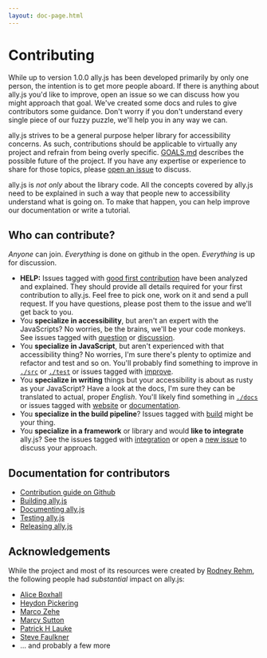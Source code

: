 ```yaml
---
layout: doc-page.html
---
```


# Contributing

While up to version 1.0.0 ally.js has been developed primarily by only one person, the intention is to get more people aboard. If there is anything about ally.js you'd like to improve, open an issue so we can discuss how you might approach that goal. We've created some docs and rules to give contributors some guidance. Don't worry if you don't understand every single piece of our fuzzy puzzle, we'll help you in any way we can.

ally.js strives to be a general purpose helper library for accessibility concerns. As such, contributions should be applicable to virtually any project and refrain from being overly specific. [GOALS.md](https://github.com/medialize/ally.js/blob/master/GOALS.md) describes the possible future of the project. If you have any expertise or experience to share for those topics, please [open an issue](https://github.com/medialize/ally.js/issues/new) to discuss.

ally.js is *not only* about the library code. All the concepts covered by ally.js need to be explained in such a way that people new to accessibility understand what is going on. To make that happen, you can help improve our documentation or write a tutorial.


## Who can contribute?

*Anyone* can join. *Everything* is done on github in the open. *Everything* is up for discussion.

* **HELP:** Issues tagged with [good first contribution](https://github.com/medialize/ally.js/labels/good%20first%20contribution) have been analyzed and explained. They should provide all details required for your first contribution to ally.js. Feel free to pick one, work on it and send a pull request. If you have questions, please post them to the issue and we'll get back to you.
* You **specialize in accessibility**, but aren't an expert with the JavaScripts? No worries, be the brains, we'll be your code monkeys. See issues tagged with [question](https://github.com/medialize/ally.js/labels/question) or [discussion](https://github.com/medialize/ally.js/labels/discussion).
* You **specialize in JavaScript**, but aren't experienced with that accessibility thing? No worries, I'm sure there's plenty to optimize and refactor and test and so on. You'll probably find something to improve in [`./src`](https://github.com/medialize/ally.js/tree/master/src) or [`./test`](https://github.com/medialize/ally.js/tree/master/test) or issues tagged with [improve](https://github.com/medialize/ally.js/labels/improve).
* You **specialize in writing** things but your accessibility is about as rusty as your JavaScript? Have a look at the docs, I'm sure they can be translated to actual, proper *English*. You'll likely find something in [`./docs`](https://github.com/medialize/ally.js/tree/master/docs) or issues tagged with [website](https://github.com/medialize/ally.js/labels/website) or [documentation](https://github.com/medialize/ally.js/labels/documentation).
* You **specialize in the build pipeline**? Issues tagged with [build](https://github.com/medialize/ally.js/labels/build) might be your thing.
* You **specialize in a framework** or library and would **like to integrate** ally.js? See the issues tagged with [integration](https://github.com/medialize/ally.js/labels/integration) or open a [new issue](https://github.com/medialize/ally.js/issues/new?title=[integrate]%20_your_library_name_%20) to discuss your approach.


## Documentation for contributors

* [Contribution guide on Github](https://github.com/medialize/ally.js/blob/master/CONTRIBUTING.md)
* [Building ally.js](build.md)
* [Documenting ally.js](docs.md)
* [Testing ally.js](testing.md)
* [Releasing ally.js](release.md)


## Acknowledgements

While the project and most of its resources were created by [Rodney Rehm](http://rodneyrehm.de/en/), the following people had *substantial* impact on ally.js:

* [Alice Boxhall](https://twitter.com/sundress)
* [Heydon Pickering](http://www.heydonworks.com/)
* [Marco Zehe](https://www.marcozehe.de/)
* [Marcy Sutton](http://marcysutton.com/)
* [Patrick H Lauke](https://www.splintered.co.uk/)
* [Steve Faulkner](https://twitter.com/stevefaulkner)
* … and probably a few more
